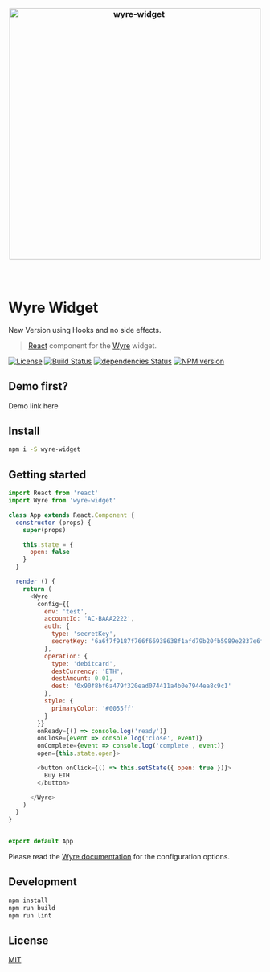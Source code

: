 <h3 align="center">
  <br />
  <img src="https://ipfs.io/ipfs/QmSSDhQdauJkKKCLnpLaptbuqzBRUyWtoStkkEx6ssjKqy" alt="wyre-widget" width="500" />
  <br />
  <br />
  <br />
</h3>

# Wyre Widget

New Version using Hooks and no side effects.

> [React](https://facebook.github.io/react/) component for the [Wyre](https://www.sendwyre.com/) widget.

[![License](http://img.shields.io/badge/license-MIT-blue.svg)](https://raw.githubusercontent.com/x5engine/wyre-widget/master/LICENSE)
[![Build Status](https://travis-ci.org/x5engine/wyre-widget.svg?branch=master)](https://travis-ci.org/x5engine/wyre-widget)
[![dependencies Status](https://david-dm.org/x5engine/wyre-widget/status.svg)](https://david-dm.org/x5engine/wyre-widget)
[![NPM version](https://badge.fury.io/js/wyre-widget.svg)](http://badge.fury.io/js/wyre-widget)

## Demo first?

Demo link here

## Install

```bash
npm i -S wyre-widget
```

## Getting started

```javascript
import React from 'react'
import Wyre from 'wyre-widget'

class App extends React.Component {
  constructor (props) {
    super(props)

    this.state = {
      open: false
    }
  }

  render () {
    return (
      <Wyre
        config={{
          env: 'test',
          accountId: 'AC-BAAA2222',
          auth: {
            type: 'secretKey',
            secretKey: '6a6f7f9187f766f66938638f1afd79b20fb5989e2837e6f989'
          },
          operation: {
            type: 'debitcard',
            destCurrency: 'ETH',
            destAmount: 0.01,
            dest: '0x90f8bf6a479f320ead074411a4b0e7944ea8c9c1'
          },
          style: {
            primaryColor: '#0055ff'
          }
        }}
        onReady={() => console.log('ready')}
        onClose={event => console.log('close', event)}
        onComplete={event => console.log('complete', event)}
        open={this.state.open}>

        <button onClick={() => this.setState({ open: true })}>
          Buy ETH
        </button>

      </Wyre>
    )
  }
}


export default App
```

Please read the [Wyre documentation](https://docs.sendwyre.com/docs/widget-api) for the configuration options.

## Development

```bash
npm install
npm run build
npm run lint
```

## License

[MIT](License)
